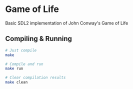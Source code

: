 # Game of Life

Basic SDL2 implementation of John Conway's Game of Life

## Compiling & Running

```sh
# Just compile
make

# Compile and run
make run

# Clear compilation results
make clean
```